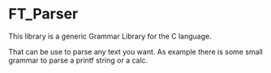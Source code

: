 # FT_Parser

This library is a generic Grammar Library for the C language.

That can be use to parse any text you want. As example there is some small grammar to parse a printf string or a calc.
